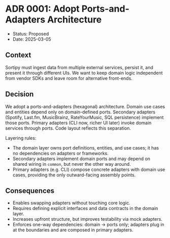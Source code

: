 # ADR 0001: Adopt Ports-and-Adapters Architecture

- Status: Proposed
- Date: 2025-03-05

## Context
Sortipy must ingest data from multiple external services, persist it, and present it through different UIs. We want to keep domain logic independent from vendor SDKs and leave room for alternative front-ends.

## Decision
We adopt a ports-and-adapters (hexagonal) architecture. Domain use cases and entities depend only on domain-defined ports. Secondary adapters (Spotify, Last.fm, MusicBrainz, RateYourMusic, SQL persistence) implement those ports. Primary adapters (CLI now, richer UI later) invoke domain services through ports. Code layout reflects this separation.

Layering rules:
- The domain layer owns port definitions, entities, and use cases; it has no dependencies on adapters or frameworks.
- Secondary adapters implement domain ports and may depend on shared wiring in `common`, but never the other way around.
- Primary adapters (e.g. CLI) compose concrete adapters with domain use cases, providing the only outward-facing assembly points.

## Consequences
- Enables swapping adapters without touching core logic.
- Requires defining explicit interfaces and data contracts in the domain layer.
- Increases upfront structure, but improves testability via mock adapters.
- Enforces one-way dependencies: domain -> ports only; adapters plug in at the boundaries and are composed in primary adapters.
